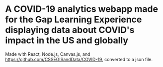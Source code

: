 # A COVID-19 analytics webapp made for the Gap Learning Experience displaying data about COVID's impact in the US and globally

Made with React, Node.js, Canvas.js, and https://github.com/CSSEGISandData/COVID-19, converted to a json file.
